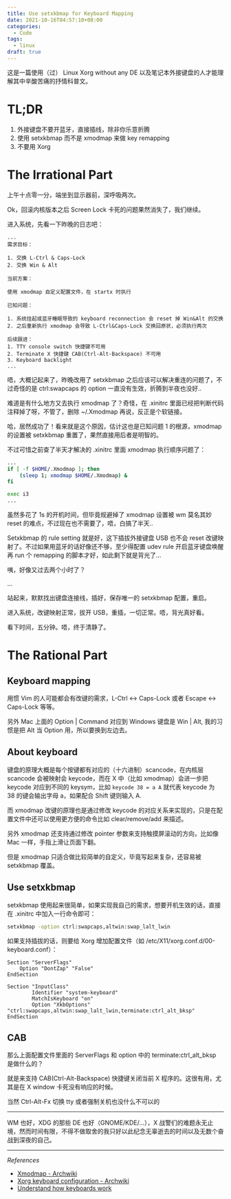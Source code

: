 ```yaml
---
title: Use setxkbmap for Keyboard Mapping
date: 2021-10-16T04:57:10+08:00
categories:
  - Code
tags:
  - linux
draft: true
---
```


这是一篇使用（过） Linux Xorg without any DE 以及笔记本外接键盘的人才能理解其中辛酸苦痛的抒情科普文。

# TL;DR

1. 外接键盘不要开蓝牙，直接插线，除非你乐意折腾
2. 使用 setxkbmap 而不是 xmodmap 来做 key remapping
3. 不要用 Xorg

# The Irrational Part

上午十点零一分，端坐到显示器前，深呼吸两次。

Ok，回滚内核版本之后 Screen Lock 卡死的问题果然消失了，我们继续。

进入系统，先看一下昨晚的日志吧：

```
...
需求目标：

1. 交换 L-Ctrl & Caps-Lock
2. 交换 Win & Alt

当前方案：

使用 xmodmap 自定义配置文件，在 startx 时执行

已知问题：

1. 系统挂起或蓝牙睡眠导致的 keyboard reconnection 会 reset 掉 Win&Alt 的交换
2. 之后重新执行 xmodmap 会导致 L-Ctrl&Caps-Lock 交换回原状，必须执行两次

后续跟进：
1. TTY console switch 快捷键不可用
2. Terminate X 快捷键 CAB(Ctrl-Alt-Backspace) 不可用
3. Keyboard backlight
...
```

唔，大概记起来了，昨晚改用了 setxkbmap 之后应该可以解决重连的问题了，不过奇怪的是 ctrl:swapcaps 的 option 一直没有生效，折腾到半夜也没好..

难道是有什么地方又去执行 xmodmap 了？奇怪，在 .xinitrc 里面已经把判断代码注释掉了呀，不管了，删除 ~/.Xmodmap 再说，反正是个软链接。

哈，居然成功了！看来就是这个原因，估计这也是已知问题 1 的根源，xmodmap 的设置被 setxkbmap 重置了，果然直接用后者是明智的。

不过可惜之前查了半天才解决的 .xinitrc 里面 xmodmap 执行顺序问题了：

```bash
...
if [ -f $HOME/.Xmodmap ]; then
    (sleep 1; xmodmap $HOME/.Xmodmap) &
fi

exec i3
...
```

虽然多花了 1s 的开机时间，但毕竟规避掉了 xmodmap 设置被 wm 莫名其妙 reset 的难点，不过现在也不需要了，唔，白搞了半天..

Setxkbmap 的 rule setting 就是好，这下插拔外接键盘 USB 也不会 reset 改键映射了。不过如果用蓝牙的话好像还不够，至少得配置 udev rule 开启蓝牙键盘唤醒再 run 个 remapping 的脚本才好，如此剩下就是背光了...

咦，好像又过去两个小时了？

...

站起来，默默找出键盘连接线，插好，保存唯一的 setxkbmap 配置，重启。

进入系统，改键映射正常，拔开 USB，重插，一切正常。唔，背光真好看。

看下时间，五分钟。唔，终于清静了。

# The Rational Part

## Keyboard mapping

用惯 Vim 的人可能都会有改键的需求，L-Ctrl <-> Caps-Lock 或者 Escape <-> Caps-Lock 等等。

另外 Mac 上面的 Option | Command 对应到 Windows 键盘是 Win | Alt, 我的习惯是把 Alt 当 Option 用，所以要换到左边去。

## About keyboard

键盘的原理大概是每个按键都有对应的（十六进制）scancode，在内核层 scancode 会被映射会 keycode，而在 X 中（比如 xmodmap）会进一步把 keycode 对应到不同的 keysym，比如 `keycode 38 = a A` 就代表 keycode 为 38 的键会输出字母 a，如果配合 Shift 键则输入 A.

而 xmodmap 改键的原理也是通过修改 keycode 的对应关系来实现的，只是在配置文件中还可以使用更方便的命令比如 clear/remove/add 来描述。

另外 xmodmap 还支持通过修改 pointer 参数来支持触摸屏滚动的方向，比如像 Mac 一样，手指上滑让页面下翻。

但是 xmodmap 只适合做比较简单的自定义，毕竟写起来复杂，还容易被 setxkbmap 覆盖。

## Use setxkbmap

setxkbmap 使用起来很简单，如果实现我自己的需求，想要开机生效的话，直接在 .xinitrc 中加入一行命令即可：

```bash
setxkbmap -option ctrl:swapcaps,altwin:swap_lalt_lwin
```

如果支持插拔的话，则要给 Xorg 增加配置文件（如 /etc/X11/xorg.conf.d/00-keyboard.conf）：

```
Section "ServerFlags"
	Option "DontZap" "False"
EndSection

Section "InputClass"
        Identifier "system-keyboard"
        MatchIsKeyboard "on"
        Option "XkbOptions" "ctrl:swapcaps,altwin:swap_lalt_lwin,terminate:ctrl_alt_bksp"
EndSection
```

## CAB

那么上面配置文件里面的 ServerFlags 和 option 中的 terminate:ctrl_alt_bksp 是做什么的？

就是来支持 CAB(Ctrl-Alt-Backspace) 快捷键关闭当前 X 程序的。这很有用，尤其是在 X window 卡死没有响应的时候。

当然 Ctrl-Alt-Fx 切换 tty 或者强制关机也没什么不可以的

---

WM 也好，XDG 的那些 DE 也好（GNOME/KDE/...），X 战警们的难题永无止境，然而时间有限，不得不做取舍的我只好以此纪念无辜逝去的时间以及无数个奋战到深夜的自己。

---

*References*

- [Xmodmap - Archwiki](https://wiki.archlinux.org/title/Xmodmap)
- [Xorg keyboard configuration - Archwiki](https://wiki.archlinux.org/title/Xorg/Keyboard_configuration)
- [Understand how keyboards work](http://www.linuxintro.org/wiki/Understand_how_keyboards_work)
